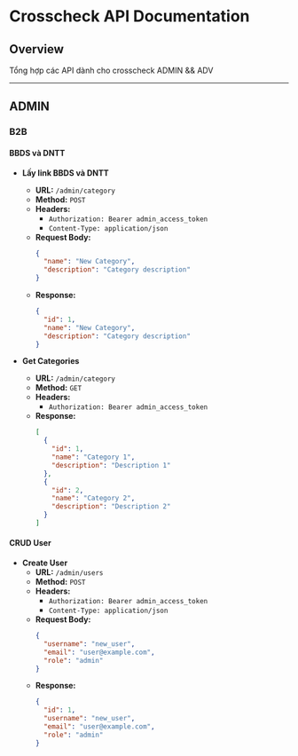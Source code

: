# Crosscheck API Documentation

## Overview
Tổng hợp các API dành cho crosscheck ADMIN && ADV

---

## ADMIN

### B2B

#### BBDS và DNTT
- **Lấy link BBDS và DNTT**
    - **URL:** `/admin/category`
    - **Method:** `POST`
    - **Headers:**
        - `Authorization: Bearer admin_access_token`
        - `Content-Type: application/json`
    - **Request Body:**
      ```json
      {
        "name": "New Category",
        "description": "Category description"
      }
      ```
    - **Response:**
      ```json
      {
        "id": 1,
        "name": "New Category",
        "description": "Category description"
      }
      ```

- **Get Categories**
    - **URL:** `/admin/category`
    - **Method:** `GET`
    - **Headers:**
        - `Authorization: Bearer admin_access_token`
    - **Response:**
      ```json
      [
        {
          "id": 1,
          "name": "Category 1",
          "description": "Description 1"
        },
        {
          "id": 2,
          "name": "Category 2",
          "description": "Description 2"
        }
      ]
      ```

#### CRUD User
- **Create User**
    - **URL:** `/admin/users`
    - **Method:** `POST`
    - **Headers:**
        - `Authorization: Bearer admin_access_token`
        - `Content-Type: application/json`
    - **Request Body:**
      ```json
      {
        "username": "new_user",
        "email": "user@example.com",
        "role": "admin"
      }
      ```
    - **Response:**
      ```json
      {
        "id": 1,
        "username": "new_user",
        "email": "user@example.com",
        "role": "admin"
      }
    
